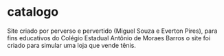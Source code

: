# catalogo
Site criado por perverso e pervertido (Miguel Souza e Everton Pires), para fins educativos do Colégio Estadual Antônio de Moraes Barros
o site foi criado para simular uma loja que vende tênis.
